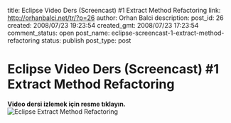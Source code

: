 title: Eclipse Video Ders (Screencast) #1 Extract Method Refactoring
link: http://orhanbalci.net/tr/?p=26
author: Orhan Balci
description: 
post_id: 26
created: 2008/07/23 19:23:54
created_gmt: 2008/07/23 17:23:54
comment_status: open
post_name: eclipse-screencast-1-extract-method-refactoring
status: publish
post_type: post

# Eclipse Video Ders (Screencast) #1 Extract Method Refactoring

**Video dersi izlemek için resme tıklayın.** ![Eclipse Extract Method Refactoring](/wp-content/uploads/screencast/eclipse_screencast_extract_method_giris.png)